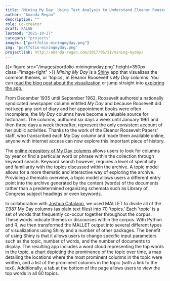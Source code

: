 ```yaml
---
title: "Mining My Day: Using Text Analysis to Understand Eleanor Roosevelt's Newspaper Columns"
author: "Amanda Regan"
description: ""
role: Co-creator
draft: FALSE
lastmod: "2021-10-27"
category: "projects"
images: ["portfolio-miningmyday.png"]
img: "portfolio-miningmyday.png"
projectlink: http://amanda-regan.com/2017/05/21/mining-myday/
---
```

{{< figure src="/images/portfolio-miningmyday.png" height=350px class="image-right" >}}
_Mining My Day_ is a [Shiny](http://shinyapps.io) app that visualizes the common themes, or 'topics', in Eleanor Roosevelt's _My Day_ columns. You can [read the blog post about the visualization](http://amanda-regan.com/2017/05/21/mining-myday/) or jump straight into [exploring the app.](https://regan008.shinyapps.io/mining_my_day/)

From December 1935 until September 1962, Roosevelt authored a nationally syndicated newspaper column entitled _My Day_ and because Roosevelt did not keep any sort of diary and her appointment books were often incomplete, the _My Day_ columns have become a valuable source for historians. The columns, authored six days a week until January 1961 and then three days a week thereafter, represent the only consistent account of her public activities. Thanks to the work of the Eleanor Roosevelt Papers’ staff, who transcribed each My Day column and made them available online, anyone with internet access can now explore this important piece of history.

The [online repository of My Day columns](https://www2.gwu.edu/~erpapers/myday/browsebyyear.cfm) allows users to look for columns by year or find a particular word or phrase within the collection through keyword search. Keyword search however, requires a level of specificity and familiarity with the topics discussed within the archive. A topic model allows for a more thematic and interactive way of exploring the archive. Providing a thematic overview, a topic model allows users a different entry point into the archive generated by the content (words) of the documents rather than a predetermined organizing schemata such as Library of Congress subject headings or even keywords.

In collaboration with [Joshua Catalano](ttp://joshuacatalano.org), we used MALLET to divide all of the 7,987 My Day columns (as plain text files) into 70 'topics.' Each 'topic' is a set of words that frequently co-occur together throughout the corpus. These words indicate themes or discourses within the corpus. With Python and R, we then transformed the MALLET output into several different types of visualizations using Shiny and a number of other packages. The benefit of using Shiny is that it allows users to change specific input parameters such as the topic, number of words, and the number of documents to display. The resulting app includes a word cloud representing the top words in the topic, a chart depicting the prominence of the topic over time, a map detailing the locations where the most prominent columns in the topic were written, and a list of the prominent columns in the topic (with a link to the text). Additionally, a tab at the bottom of the page allows users to view the top words in all 60 topics.
